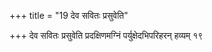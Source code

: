 +++
title = "19 देव सवितः प्रसुवेति"

+++
देव सवितः प्रसुवेति प्रदक्षिणमग्निं पर्युक्षेदभिपरिहरन् हव्यम् १९